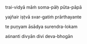 trai-vidyā māṁ soma-pāḥ pūta-pāpā

yajñair iṣṭvā svar-gatiṁ prārthayante

te puṇyam āsādya surendra-lokam

aśnanti divyān divi deva-bhogān